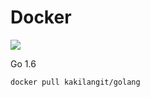 Docker
=======

[![](https://badge.imagelayers.io/kakilangit/golang:latest.svg)](https://imagelayers.io/?images=kakilangit/golang:latest 'Get your own badge on imagelayers.io')

Go 1.6

    docker pull kakilangit/golang
